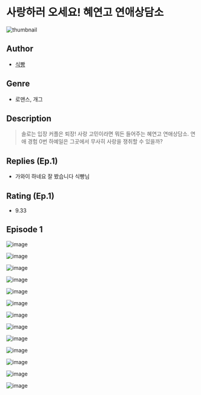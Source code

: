 # 사랑하러 오세요! 혜연고 연애상담소
![thumbnail](https://image-comic.pstatic.net/user_contents_data/challenge_comic/2023/05/23/366892/upload_3904729975078871345_480x623.jpeg)

## Author
- [식빵](https://comic.naver.com/artistTitle?id=366892)

## Genre
- 로맨스, 개그

## Description
> 솔로는 입장 커플은 퇴장! 사랑 고민이라면 뭐든 들어주는 혜연고 연애상담소. 연애 경험 0번 하예일은 그곳에서 무사히 사랑을 쟁취할 수 있을까?

## Replies (Ep.1)
- 가와이 하네요 잘 봤습니다 식빵님

## Rating (Ep.1)
- 9.33

## Episode 1
![image](https://image-comic.pstatic.net/user_contents_data/challenge_comic/2023/05/23/366892/upload_4063198157878669922.jpeg)

![image](https://image-comic.pstatic.net/user_contents_data/challenge_comic/2023/05/23/366892/upload_7220506274489054001.jpeg)

![image](https://image-comic.pstatic.net/user_contents_data/challenge_comic/2023/05/23/366892/upload_4051332438842421555.jpeg)

![image](https://image-comic.pstatic.net/user_contents_data/challenge_comic/2023/05/23/366892/upload_3834868087806570552.jpeg)

![image](https://image-comic.pstatic.net/user_contents_data/challenge_comic/2023/05/23/366892/upload_7004893130050254897.jpeg)

![image](https://image-comic.pstatic.net/user_contents_data/challenge_comic/2023/05/23/366892/upload_3906935581761102134.jpeg)

![image](https://image-comic.pstatic.net/user_contents_data/challenge_comic/2023/05/23/366892/upload_3472619894479270245.jpeg)

![image](https://image-comic.pstatic.net/user_contents_data/challenge_comic/2023/05/23/366892/upload_7003437376691332453.jpeg)

![image](https://image-comic.pstatic.net/user_contents_data/challenge_comic/2023/05/23/366892/upload_7076062353860866609.jpeg)

![image](https://image-comic.pstatic.net/user_contents_data/challenge_comic/2023/05/23/366892/upload_7378691920647041893.jpeg)

![image](https://image-comic.pstatic.net/user_contents_data/challenge_comic/2023/05/23/366892/upload_7147273499267183409.jpeg)

![image](https://image-comic.pstatic.net/user_contents_data/challenge_comic/2023/05/23/366892/upload_7306356344262505524.jpeg)

![image](https://image-comic.pstatic.net/user_contents_data/challenge_comic/2023/05/23/366892/upload_3546361931737818724.jpeg)
